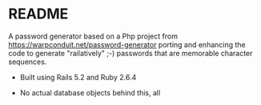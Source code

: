 # README

A password generator based on a Php project from https://warpconduit.net/password-generator
porting and enhancing the code to generate "railatively" ;-) passwords that are
memorable character sequences.

* Built using Rails 5.2 and Ruby 2.6.4

* No actual database objects behind this, all 
